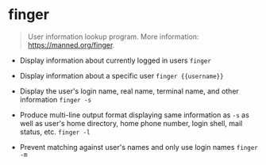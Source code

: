 # finger
> User information lookup program.
> More information: <https://manned.org/finger>.

- Display information about currently logged in users
`finger`

- Display information about a specific user
`finger {{username}}`

- Display the user's login name, real name, terminal name, and other information
`finger -s`

- Produce multi-line output format displaying same information as `-s` as well as user's home directory, home phone number, login shell, mail status, etc.
`finger -l`

- Prevent matching against user's names and only use login names
`finger -m`
